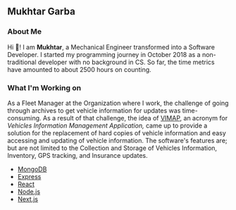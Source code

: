## Mukhtar Garba

### About Me

Hi 👋! I am **Mukhtar**, a Mechanical Engineer transformed into a Software Developer. I started my programming journey in October 2018 as a non-traditional developer with no background in CS. So far, the time metrics have amounted to about 2500 hours on counting.

### What I'm Working on

As a Fleet Manager at the Organization where I work, the challenge of going through archives to get vehicle information for updates was time-consuming.
As a result of that challenge, the idea of [VIMAP](https://www.vimap.io/), an acronym for _Vehicles Information Management Application,_ came up to provide a solution for the replacement of hard copies of vehicle information and easy accessing and updating of vehicle information. The software's features are; but are not limited to the Collection and Storage of Vehicles Information, Inventory, GPS tracking, and Insurance updates.
* [MongoDB](https://www.mongodb.com/)
* [Express](https://expressjs.com/)
* [React](https://reactjs.org/)
* [Node.js](https://nodejs.org/en/)
* [Next.js](https://nextjs.org/)
